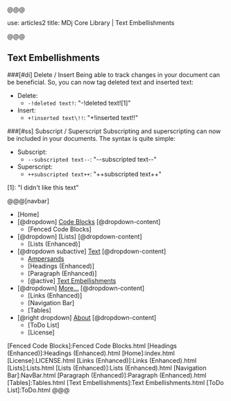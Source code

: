 @@@

use: articles2
title: MDj Core Library | Text Embellishments

@@@


## Text Embellishments

###[#di] Delete / Insert
Being able to track changes in your document can be beneficial.  So, you can now
tag deleted text and inserted text:

- Delete:
    - `-!deleted text!`: "-!deleted text![1]"
- Insert:
    - `+!inserted text\!!`: "+!inserted text\!!"

###[#ss] Subscript / Superscript
Subscripting and superscripting can now be included in your documents.  The syntax is
quite simple:

- Subscript:
    - `--subscripted text--`: "--subscripted text--"
- Superscript:
    - `++subscripted text++`: "++subscripted text++"


[1]: "I didn't like this text"

@@@[navbar]
- [Home]
- [@dropdown] [Code Blocks](#)
[@dropdown-content]
    - [Fenced Code Blocks]
- [@dropdown] [Lists]
[@dropdown-content]
    - [Lists (Enhanced)]
- [@dropdown subactive] [Text](#)
[@dropdown-content]
    - [Ampersands]
    - [Headings (Enhanced)]
    - [Paragraph (Enhanced)]
    - [@active] [Text Embellishments](#)
- [@dropdown] [More...](#)
[@dropdown-content]
    - [Links (Enhanced)]
    - [Navigation Bar]
    - [Tables]
- [@right dropdown] [About]
[@dropdown-content]
    - [ToDo List]
    - [License]


[About]:About.html
[Ampersands]:Ampersands.html
[Fenced Code Blocks]:Fenced Code Blocks.html
[Headings (Enhanced)]:Headings (Enhanced).html
[Home]:index.html
[License]:LICENSE.html
[Links (Enhanced)]:Links (Enhanced).html
[Lists]:Lists.html
[Lists (Enhanced)]:Lists (Enhanced).html
[Navigation Bar]:NavBar.html
[Paragraph (Enhanced)]:Paragraph (Enhanced).html
[Tables]:Tables.html
[Text Embellishments]:Text Embellishments.html
[ToDo List]:ToDo.html
@@@
